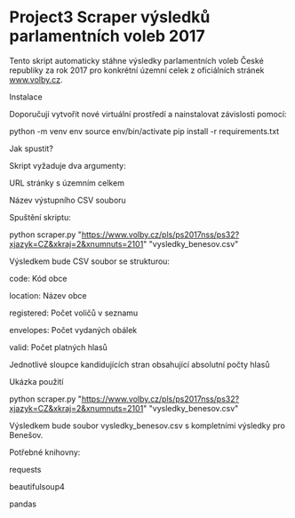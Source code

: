 # Project3 Scraper výsledků parlamentních voleb 2017

Tento skript automaticky stáhne výsledky parlamentních voleb České republiky za rok 2017 pro konkrétní územní celek z oficiálních stránek www.volby.cz.

Instalace

Doporučuji vytvořit nové virtuální prostředí a nainstalovat závislosti pomocí:

python -m venv env
source env/bin/activate
pip install -r requirements.txt

Jak spustit?

Skript vyžaduje dva argumenty:

URL stránky s územním celkem

Název výstupního CSV souboru

Spuštění skriptu:

python scraper.py "https://www.volby.cz/pls/ps2017nss/ps32?xjazyk=CZ&xkraj=2&xnumnuts=2101" "vysledky_benesov.csv"

Výsledkem bude CSV soubor se strukturou:

code: Kód obce

location: Název obce

registered: Počet voličů v seznamu

envelopes: Počet vydaných obálek

valid: Počet platných hlasů

Jednotlivé sloupce kandidujících stran obsahující absolutní počty hlasů

Ukázka použití

python scraper.py "https://www.volby.cz/pls/ps2017nss/ps32?xjazyk=CZ&xkraj=2&xnumnuts=2101" "vysledky_benesov.csv"

Výsledkem bude soubor vysledky_benesov.csv s kompletními výsledky pro Benešov.

Potřebné knihovny:

requests

beautifulsoup4

pandas

